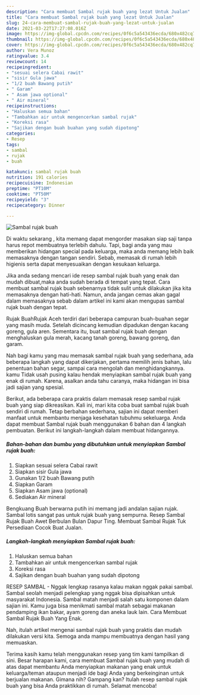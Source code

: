 ```yaml
---
description: "Cara membuat Sambal rujak buah yang lezat Untuk Jualan"
title: "Cara membuat Sambal rujak buah yang lezat Untuk Jualan"
slug: 24-cara-membuat-sambal-rujak-buah-yang-lezat-untuk-jualan
date: 2021-03-22T17:27:08.016Z
image: https://img-global.cpcdn.com/recipes/0f6c5a543436ecda/680x482cq70/sambal-rujak-buah-foto-resep-utama.jpg
thumbnail: https://img-global.cpcdn.com/recipes/0f6c5a543436ecda/680x482cq70/sambal-rujak-buah-foto-resep-utama.jpg
cover: https://img-global.cpcdn.com/recipes/0f6c5a543436ecda/680x482cq70/sambal-rujak-buah-foto-resep-utama.jpg
author: Vera Munoz
ratingvalue: 3.4
reviewcount: 14
recipeingredient:
- "sesuai selera Cabai rawit"
- "sisir Gula jawa"
- "1/2 buah Bawang putih"
- " Garam"
- " Asam jawa optional"
- " Air mineral"
recipeinstructions:
- "Haluskan semua bahan"
- "Tambahkan air untuk mengencerkan sambal rujak"
- "Koreksi rasa"
- "Sajikan dengan buah buahan yang sudah dipotong"
categories:
- Resep
tags:
- sambal
- rujak
- buah

katakunci: sambal rujak buah 
nutrition: 191 calories
recipecuisine: Indonesian
preptime: "PT10M"
cooktime: "PT50M"
recipeyield: "3"
recipecategory: Dinner

---
```



![Sambal rujak buah](https://img-global.cpcdn.com/recipes/0f6c5a543436ecda/680x482cq70/sambal-rujak-buah-foto-resep-utama.jpg)

Di waktu  sekarang , kita memang dapat mengorder masakan siap saji tanpa harus repot membuatnya terlebih dahulu. Tapi, bagi anda yang mau memberikan hidangan special pada keluarga, maka anda memang lebih baik memasaknya dengan tangan sendiri. Sebab, memasak di rumah lebih higienis serta dapat menyesuaikan dengan kesukaan keluarga.

Jika anda sedang mencari ide resep sambal rujak buah yang enak dan mudah dibuat,maka anda sudah berada di tempat yang tepat. Cara membuat sambal rujak buah  sebenarnya tidak sulit untuk dilakukan jika kita memasaknya dengan hati-hati. Namun, anda jangan cemas akan gagal dalam memasaknya 
sebab dalam artikel ini kami akan mengupas sambal rujak buah dengan tepat.  

Rujak BuahRujak Aceh terdiri dari beberapa campuran buah-buahan segar yang masih muda. Setelah dicincang kemudian dipadukan dengan kacang goreng, gula aren. Sementara itu, buat sambal rujak buah dengan menghaluskan gula merah, kacang tanah goreng, bawang goreng, dan garam.

Nah bagi kamu yang mau memasak sambal rujak buah yang sederhana, ada beberapa langkah yang dapat dikerjakan, pertama memilih jenis bahan, lalu penentuan bahan segar, sampai cara mengolah dan menghidangkannya. kamu Tidak usah pusing kalau hendak menyiapkan sambal rujak buah yang enak di rumah. Karena, asalkan anda  tahu caranya, maka hidangan ini bisa jadi sajian yang spesial.

Berikut, ada beberapa cara praktis  dalam memasak resep sambal rujak buah yang siap dikreasikan. Kali ini, mari kita coba buat sambal rujak buah sendiri di rumah. Tetap berbahan sederhana, sajian ini dapat memberi manfaat untuk membantu menjaga kesehatan tubuhmu sekeluarga. Anda dapat membuat Sambal rujak buah menggunakan 6 bahan dan 4 langkah pembuatan. Berikut ini langkah-langkah dalam membuat hidangannya.

<!--inarticleads1-->

##### Bahan-bahan dan bumbu yang dibutuhkan untuk menyiapkan Sambal rujak buah:

1. Siapkan sesuai selera Cabai rawit
1. Siapkan sisir Gula jawa
1. Gunakan 1/2 buah Bawang putih
1. Siapkan  Garam
1. Siapkan  Asam jawa (optional)
1. Sediakan  Air mineral


Bengkuang Buah berwarna putih ini memang jadi andalan sajian rujak. Sambal lotis sangat pas untuk rujak buah yang sempurna. Resep Sambal Rujak Buah Awet Berbulan Bulan Dapur Ting. Membuat Sambal Rujak Tuk Persediaan Cocok Buat Jualan. 

<!--inarticleads2-->

##### Langkah-langkah menyiapkan Sambal rujak buah:

1. Haluskan semua bahan
1. Tambahkan air untuk mengencerkan sambal rujak
1. Koreksi rasa
1. Sajikan dengan buah buahan yang sudah dipotong


RESEP SAMBAL - Nggak lengkap rasanya kalau makan nggak pakai sambal. Sambal seolah menjadi pelengkap yang nggak bisa dipisahkan untuk masyarakat Indonesia. Sambal matah menjadi salah satu komponen dalam sajian ini. Kamu juga bisa menikmati sambal matah sebagai makanan pendamping ikan bakar, ayam goreng dan aneka lauk lain. Cara Membuat Sambal Rujak Buah Yang Enak. 

Nah, itulah artikel mengenai  sambal rujak buah  yang praktis dan mudah dilakukan versi kita. Semoga anda mampu membuatnya dengan hasil yang memuaskan. 

Terima kasih kamu telah menggunakan resep yang tim kami tampilkan di sini. Besar harapan kami, cara membuat  Sambal rujak buah yang mudah di atas dapat membantu Anda menyiapkan makanan yang enak untuk keluarga/teman ataupun menjadi ide bagi Anda yang berkeinginan untuk berjualan makanan. Gimana nih? Gampang kan? Itulah resep sambal rujak buah yang bisa Anda praktikkan di rumah. Selamat mencoba!


